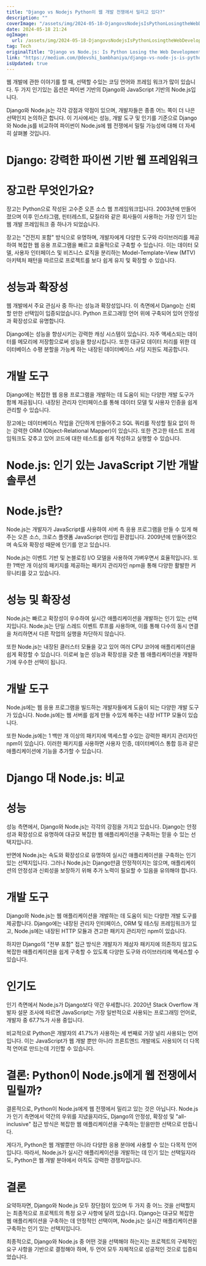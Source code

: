 ```yaml
---
title: "Django vs Nodejs Python이 웹 개발 전쟁에서 밀리고 있다?"
description: ""
coverImage: "/assets/img/2024-05-18-DjangovsNodejsIsPythonLosingtheWebDevelopmentWar_0.png"
date: 2024-05-18 21:24
ogImage:
  url: /assets/img/2024-05-18-DjangovsNodejsIsPythonLosingtheWebDevelopmentWar_0.png
tag: Tech
originalTitle: "Django vs Node.js: Is Python Losing the Web Development War?"
link: "https://medium.com/@devshi_bambhaniya/django-vs-node-js-is-python-losing-the-web-development-war-88379d1a6ada"
isUpdated: true
---
```


웹 개발에 관한 이야기를 할 때, 선택할 수있는 코딩 언어와 프레임 워크가 많이 있습니다. 두 가지 인기있는 옵션은 파이썬 기반의 Django와 JavaScript 기반의 Node.js입니다.

Django와 Node.js는 각각 강점과 약점이 있으며, 개발자들은 종종 어느 쪽이 더 나은 선택인지 논의하곤 합니다. 이 기사에서는 성능, 개발 도구 및 인기를 기준으로 Django와 Node.js를 비교하여 파이썬이 Node.js에 웹 전쟁에서 밀릴 가능성에 대해 더 자세히 살펴볼 것입니다.

# Django: 강력한 파이썬 기반 웹 프레임워크

<!-- seedividend - 사각형 -->

<ins class="adsbygoogle"
     style="display:block"
     data-ad-client="ca-pub-4877378276818686"
     data-ad-slot="1898504329"
     data-ad-format="auto"
     data-full-width-responsive="true"></ins>

<script>
     (adsbygoogle = window.adsbygoogle || []).push({});
</script>

# 장고란 무엇인가요?

장고는 Python으로 작성된 고수준 오픈 소스 웹 프레임워크입니다. 2003년에 만들어졌으며 이후 인스타그램, 핀터레스트, 모질라와 같은 회사들이 사용하는 가장 인기 있는 웹 개발 프레임워크 중 하나가 되었습니다.

장고는 "건전지 포함" 방식으로 유명하며, 개발자에게 다양한 도구와 라이브러리를 제공하여 복잡한 웹 응용 프로그램을 빠르고 효율적으로 구축할 수 있습니다. 이는 데이터 모델, 사용자 인터페이스 및 비즈니스 로직을 분리하는 Model-Template-View (MTV) 아키텍처 패턴을 따르므로 프로젝트를 보다 쉽게 유지 및 확장할 수 있습니다.

# 성능과 확장성

<!-- seedividend - 사각형 -->

<ins class="adsbygoogle"
     style="display:block"
     data-ad-client="ca-pub-4877378276818686"
     data-ad-slot="1898504329"
     data-ad-format="auto"
     data-full-width-responsive="true"></ins>

<script>
     (adsbygoogle = window.adsbygoogle || []).push({});
</script>

웹 개발에서 주요 관심사 중 하나는 성능과 확장성입니다. 이 측면에서 Django는 신뢰할 만한 선택임이 입증되었습니다. Python 프로그래밍 언어 위에 구축되어 있어 안정성과 확장성으로 유명합니다.

Django에는 성능을 향상시키는 강력한 캐싱 시스템이 있습니다. 자주 액세스되는 데이터를 메모리에 저장함으로써 성능을 향상시킵니다. 또한 대규모 데이터 처리를 위한 데이터베이스 수평 분할을 가능케 하는 내장된 데이터베이스 샤딩 지원도 제공합니다.

# 개발 도구

Django에는 복잡한 웹 응용 프로그램을 개발하는 데 도움이 되는 다양한 개발 도구가 함께 제공됩니다. 내장된 관리자 인터페이스를 통해 데이터 모델 및 사용자 인증을 쉽게 관리할 수 있습니다.

<!-- seedividend - 사각형 -->

<ins class="adsbygoogle"
     style="display:block"
     data-ad-client="ca-pub-4877378276818686"
     data-ad-slot="1898504329"
     data-ad-format="auto"
     data-full-width-responsive="true"></ins>

<script>
     (adsbygoogle = window.adsbygoogle || []).push({});
</script>

장고에는 데이터베이스 작업을 간단하게 만들어주고 SQL 쿼리를 작성할 필요 없이 하는 강력한 ORM (Object-Relational Mapper)이 있습니다. 또한 견고한 테스트 프레임워크도 갖추고 있어 코드에 대한 테스트를 쉽게 작성하고 실행할 수 있습니다.

# Node.js: 인기 있는 JavaScript 기반 개발 솔루션

# Node.js란?

Node.js는 개발자가 JavaScript를 사용하여 서버 측 응용 프로그램을 만들 수 있게 해주는 오픈 소스, 크로스 플랫폼 JavaScript 런타임 환경입니다. 2009년에 만들어졌으며 속도와 확장성 때문에 인기를 얻고 있습니다.

<!-- seedividend - 사각형 -->

<ins class="adsbygoogle"
     style="display:block"
     data-ad-client="ca-pub-4877378276818686"
     data-ad-slot="1898504329"
     data-ad-format="auto"
     data-full-width-responsive="true"></ins>

<script>
     (adsbygoogle = window.adsbygoogle || []).push({});
</script>

Node.js는 이벤트 기반 및 논블로킹 I/O 모델을 사용하여 가벼우면서 효율적입니다. 또한 1백만 개 이상의 패키지를 제공하는 패키지 관리자인 npm을 통해 다양한 활발한 커뮤니티를 갖고 있습니다.

# 성능 및 확장성

Node.js는 빠르고 확장성이 우수하여 실시간 애플리케이션을 개발하는 인기 있는 선택지입니다. Node.js는 단일 스레드 이벤트 루프를 사용하며, 이를 통해 다수의 동시 연결을 처리하면서 다른 작업의 실행을 차단하지 않습니다.

또한 Node.js는 내장된 클러스터 모듈을 갖고 있어 여러 CPU 코어에 애플리케이션을 쉽게 확장할 수 있습니다. 이로써 높은 성능과 확장성을 갖춘 웹 애플리케이션을 개발하기에 우수한 선택이 됩니다.

<!-- seedividend - 사각형 -->

<ins class="adsbygoogle"
     style="display:block"
     data-ad-client="ca-pub-4877378276818686"
     data-ad-slot="1898504329"
     data-ad-format="auto"
     data-full-width-responsive="true"></ins>

<script>
     (adsbygoogle = window.adsbygoogle || []).push({});
</script>

# 개발 도구

Node.js에는 웹 응용 프로그램을 빌드하는 개발자들에게 도움이 되는 다양한 개발 도구가 있습니다. Node.js에는 웹 서버를 쉽게 만들 수있게 해주는 내장 HTTP 모듈이 있습니다.

또한 Node.js에는 1 백만 개 이상의 패키지에 액세스할 수있는 강력한 패키지 관리자인 npm이 있습니다. 이러한 패키지를 사용하면 사용자 인증, 데이터베이스 통합 등과 같은 애플리케이션에 기능을 추가할 수 있습니다.

# Django 대 Node.js: 비교

<!-- seedividend - 사각형 -->

<ins class="adsbygoogle"
     style="display:block"
     data-ad-client="ca-pub-4877378276818686"
     data-ad-slot="1898504329"
     data-ad-format="auto"
     data-full-width-responsive="true"></ins>

<script>
     (adsbygoogle = window.adsbygoogle || []).push({});
</script>

# 성능

성능 측면에서, Django와 Node.js는 각각의 강점을 가지고 있습니다. Django는 안정성과 확장성으로 유명하여 대규모 복잡한 웹 애플리케이션을 구축하는 믿을 수 있는 선택지입니다.

반면에 Node.js는 속도와 확장성으로 유명하여 실시간 애플리케이션을 구축하는 인기 있는 선택지입니다. 그러나 Node.js는 Django만큼 안정적이지는 않으며, 애플리케이션의 안정성과 신뢰성을 보장하기 위해 추가 노력이 필요할 수 있음을 유의해야 합니다.

# 개발 도구

<!-- seedividend - 사각형 -->

<ins class="adsbygoogle"
     style="display:block"
     data-ad-client="ca-pub-4877378276818686"
     data-ad-slot="1898504329"
     data-ad-format="auto"
     data-full-width-responsive="true"></ins>

<script>
     (adsbygoogle = window.adsbygoogle || []).push({});
</script>

Django와 Node.js는 웹 애플리케이션을 개발하는 데 도움이 되는 다양한 개발 도구를 제공합니다. Django에는 내장된 관리자 인터페이스, ORM 및 테스팅 프레임워크가 있고, Node.js에는 내장된 HTTP 모듈과 견고한 패키지 관리자인 npm이 있습니다.

하지만 Django의 "전부 포함" 접근 방식은 개발자가 제삼자 패키지에 의존하지 않고도 복잡한 애플리케이션을 쉽게 구축할 수 있도록 다양한 도구와 라이브러리에 액세스할 수 있습니다.

# 인기도

인기 측면에서 Node.js가 Django보다 약간 우세합니다. 2020년 Stack Overflow 개발자 설문 조사에 따르면 JavaScript는 가장 일반적으로 사용되는 프로그래밍 언어로, 개발자 중 67.7%가 사용 중입니다.

<!-- seedividend - 사각형 -->

<ins class="adsbygoogle"
     style="display:block"
     data-ad-client="ca-pub-4877378276818686"
     data-ad-slot="1898504329"
     data-ad-format="auto"
     data-full-width-responsive="true"></ins>

<script>
     (adsbygoogle = window.adsbygoogle || []).push({});
</script>

비교적으로 Python은 개발자의 41.7%가 사용하는 세 번째로 가장 널리 사용되는 언어입니다. 이는 JavaScript가 웹 개발 뿐만 아니라 프론트엔드 개발에도 사용되어 더 다목적 언어로 만드는데 기인할 수 있습니다.

# 결론: Python이 Node.js에게 웹 전쟁에서 밀릴까?

결론적으로, Python이 Node.js에게 웹 전쟁에서 밀리고 있는 것은 아닙니다. Node.js가 인기 측면에서 약간의 우위를 지녔을지라도, Django의 안정성, 확장성 및 "all-inclusive" 접근 방식은 복잡한 웹 애플리케이션을 구축하는 믿을만한 선택으로 만듭니다.

게다가, Python은 웹 개발뿐만 아니라 다양한 응용 분야에 사용할 수 있는 다목적 언어입니다. 따라서, Node.js가 실시간 애플리케이션을 개발하는 데 인기 있는 선택일지라도, Python은 웹 개발 분야에서 아직도 강력한 경쟁자입니다.

<!-- seedividend - 사각형 -->

<ins class="adsbygoogle"
     style="display:block"
     data-ad-client="ca-pub-4877378276818686"
     data-ad-slot="1898504329"
     data-ad-format="auto"
     data-full-width-responsive="true"></ins>

<script>
     (adsbygoogle = window.adsbygoogle || []).push({});
</script>

# 결론

요약하자면, Django와 Node.js 모두 장단점이 있으며 두 가지 중 어느 것을 선택할지는 최종적으로 프로젝트의 특정 요구 사항에 달려 있습니다. Django는 대규모 복잡한 웹 애플리케이션을 구축하는 데 안정적인 선택이며, Node.js는 실시간 애플리케이션을 구축하는 인기 있는 선택지입니다.

최종적으로, Django와 Node.js 중 어떤 것을 선택해야 하는지는 프로젝트의 구체적인 요구 사항을 기반으로 결정해야 하며, 두 언어 모두 자체적으로 성공적인 것으로 입증되었습니다.
